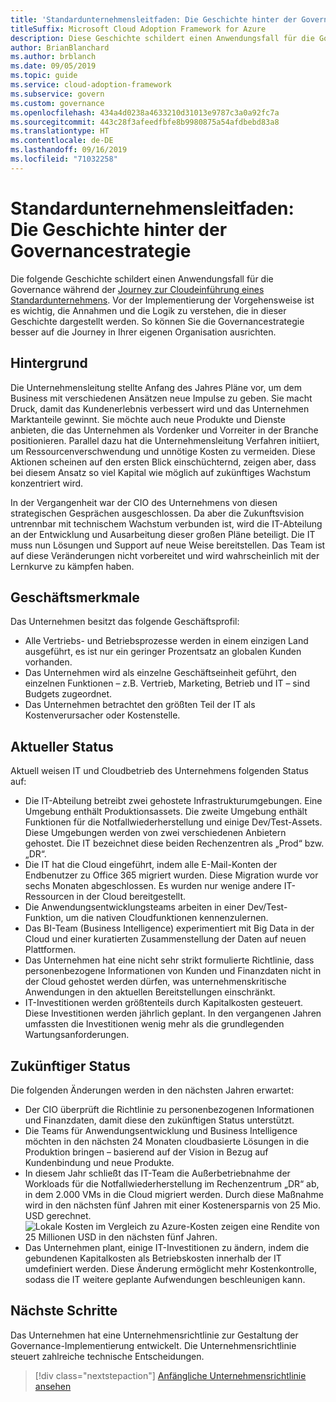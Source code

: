 ```yaml
---
title: 'Standardunternehmensleitfaden: Die Geschichte hinter der Governancestrategie'
titleSuffix: Microsoft Cloud Adoption Framework for Azure
description: Diese Geschichte schildert einen Anwendungsfall für die Governance während der Journey zur Cloudeinführung eines Standardunternehmens.
author: BrianBlanchard
ms.author: brblanch
ms.date: 09/05/2019
ms.topic: guide
ms.service: cloud-adoption-framework
ms.subservice: govern
ms.custom: governance
ms.openlocfilehash: 434a4d0238a4633210d31013e9787c3a0a92fc7a
ms.sourcegitcommit: 443c28f3afeedfbfe8b9980875a54afdbebd83a8
ms.translationtype: HT
ms.contentlocale: de-DE
ms.lasthandoff: 09/16/2019
ms.locfileid: "71032258"
---
```

# <a name="standard-enterprise-guide-the-narrative-behind-the-governance-strategy"></a>Standardunternehmensleitfaden: Die Geschichte hinter der Governancestrategie

Die folgende Geschichte schildert einen Anwendungsfall für die Governance während der [Journey zur Cloudeinführung eines Standardunternehmens](./index.md). Vor der Implementierung der Vorgehensweise ist es wichtig, die Annahmen und die Logik zu verstehen, die in dieser Geschichte dargestellt werden. So können Sie die Governancestrategie besser auf die Journey in Ihrer eigenen Organisation ausrichten.

## <a name="back-story"></a>Hintergrund

Die Unternehmensleitung stellte Anfang des Jahres Pläne vor, um dem Business mit verschiedenen Ansätzen neue Impulse zu geben. Sie macht Druck, damit das Kundenerlebnis verbessert wird und das Unternehmen Marktanteile gewinnt. Sie möchte auch neue Produkte und Dienste anbieten, die das Unternehmen als Vordenker und Vorreiter in der Branche positionieren. Parallel dazu hat die Unternehmensleitung Verfahren initiiert, um Ressourcenverschwendung und unnötige Kosten zu vermeiden. Diese Aktionen scheinen auf den ersten Blick einschüchternd, zeigen aber, dass bei diesem Ansatz so viel Kapital wie möglich auf zukünftiges Wachstum konzentriert wird.

In der Vergangenheit war der CIO des Unternehmens von diesen strategischen Gesprächen ausgeschlossen. Da aber die Zukunftsvision untrennbar mit technischem Wachstum verbunden ist, wird die IT-Abteilung an der Entwicklung und Ausarbeitung dieser großen Pläne beteiligt. Die IT muss nun Lösungen und Support auf neue Weise bereitstellen. Das Team ist auf diese Veränderungen nicht vorbereitet und wird wahrscheinlich mit der Lernkurve zu kämpfen haben.

## <a name="business-characteristics"></a>Geschäftsmerkmale

Das Unternehmen besitzt das folgende Geschäftsprofil:

- Alle Vertriebs- und Betriebsprozesse werden in einem einzigen Land ausgeführt, es ist nur ein geringer Prozentsatz an globalen Kunden vorhanden.
- Das Unternehmen wird als einzelne Geschäftseinheit geführt, den einzelnen Funktionen – z.B. Vertrieb, Marketing, Betrieb und IT – sind Budgets zugeordnet.
- Das Unternehmen betrachtet den größten Teil der IT als Kostenverursacher oder Kostenstelle.

## <a name="current-state"></a>Aktueller Status

Aktuell weisen IT und Cloudbetrieb des Unternehmens folgenden Status auf:

- Die IT-Abteilung betreibt zwei gehostete Infrastrukturumgebungen. Eine Umgebung enthält Produktionsassets. Die zweite Umgebung enthält Funktionen für die Notfallwiederherstellung und einige Dev/Test-Assets. Diese Umgebungen werden von zwei verschiedenen Anbietern gehostet. Die IT bezeichnet diese beiden Rechenzentren als „Prod“ bzw. „DR“.
- Die IT hat die Cloud eingeführt, indem alle E-Mail-Konten der Endbenutzer zu Office 365 migriert wurden. Diese Migration wurde vor sechs Monaten abgeschlossen. Es wurden nur wenige andere IT-Ressourcen in der Cloud bereitgestellt.
- Die Anwendungsentwicklungsteams arbeiten in einer Dev/Test-Funktion, um die nativen Cloudfunktionen kennenzulernen.
- Das BI-Team (Business Intelligence) experimentiert mit Big Data in der Cloud und einer kuratierten Zusammenstellung der Daten auf neuen Plattformen.
- Das Unternehmen hat eine nicht sehr strikt formulierte Richtlinie, dass personenbezogene Informationen von Kunden und Finanzdaten nicht in der Cloud gehostet werden dürfen, was unternehmenskritische Anwendungen in den aktuellen Bereitstellungen einschränkt.
- IT-Investitionen werden größtenteils durch Kapitalkosten gesteuert. Diese Investitionen werden jährlich geplant. In den vergangenen Jahren umfassten die Investitionen wenig mehr als die grundlegenden Wartungsanforderungen.

## <a name="future-state"></a>Zukünftiger Status

Die folgenden Änderungen werden in den nächsten Jahren erwartet:

- Der CIO überprüft die Richtlinie zu personenbezogenen Informationen und Finanzdaten, damit diese den zukünftigen Status unterstützt.
- Die Teams für Anwendungsentwicklung und Business Intelligence möchten in den nächsten 24 Monaten cloudbasierte Lösungen in die Produktion bringen – basierend auf der Vision in Bezug auf Kundenbindung und neue Produkte.
- In diesem Jahr schließt das IT-Team die Außerbetriebnahme der Workloads für die Notfallwiederherstellung im Rechenzentrum „DR“ ab, in dem 2.000 VMs in die Cloud migriert werden. Durch diese Maßnahme wird in den nächsten fünf Jahren mit einer Kostenersparnis von 25 Mio. USD gerechnet.
    ![Lokale Kosten im Vergleich zu Azure-Kosten zeigen eine Rendite von 25 Millionen USD in den nächsten fünf Jahren.](../../../_images/govern/calculator-small-to-medium-enterprise.png)
- Das Unternehmen plant, einige IT-Investitionen zu ändern, indem die gebundenen Kapitalkosten als Betriebskosten innerhalb der IT umdefiniert werden. Diese Änderung ermöglicht mehr Kostenkontrolle, sodass die IT weitere geplante Aufwendungen beschleunigen kann.

## <a name="next-steps"></a>Nächste Schritte

Das Unternehmen hat eine Unternehmensrichtlinie zur Gestaltung der Governance-Implementierung entwickelt. Die Unternehmensrichtlinie steuert zahlreiche technische Entscheidungen.

> [!div class="nextstepaction"]
> [Anfängliche Unternehmensrichtlinie ansehen](./initial-corporate-policy.md)
